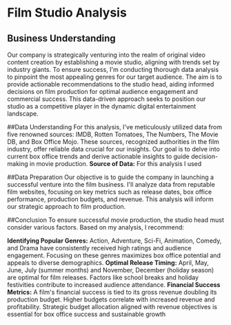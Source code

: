 # Film Studio Analysis

## Business Understanding
Our company is strategically venturing into the realm of original video content creation by establishing a movie studio, aligning with trends set by industry giants. To ensure success, I'm conducting thorough data analysis to pinpoint the most appealing genres for our target audience. The aim is to provide actionable recommendations to the studio head, aiding informed decisions on film production for optimal audience engagement and commercial success. This data-driven approach seeks to position our studio as a competitive player in the dynamic digital entertainment landscape.

##Data Understanding
For this analysis, I've meticulously utilized data from five renowned sources: IMDB, Rotten Tomatoes, The Numbers, The Movie DB, and Box Office Mojo. These sources, recognized authorities in the film industry, offer reliable data crucial for our insights. Our goal is to delve into current box office trends and derive actionable insights to guide decision-making in movie production.
**Source of Data:** For this analysis I used 

##Data Preparation
Our objective is to guide the company in launching a successful venture into the film business. I'll analyze data from reputable film websites, focusing on key metrics such as release dates, box office performance, production budgets, and revenue. This analysis will inform our strategic approach to film production.


##Conclusion
To ensure successful movie production, the studio head must consider various factors. Based on my analysis, I recommend:

**Identifying Popular Genres:** Action, Adventure, Sci-Fi, Animation, Comedy, and Drama have consistently received high ratings and audience engagement. Focusing on these genres maximizes box office potential and appeals to diverse demographics.
**Optimal Release Timing:** April, May, June, July (summer months) and November, December (holiday season) are optimal for film releases. Factors like school breaks and holiday festivities contribute to increased audience attendance.
**Financial Success Metrics:** A film's financial success is tied to its gross revenue doubling its production budget. Higher budgets correlate with increased revenue and profitability. Strategic budget allocation aligned with revenue objectives is essential for box office success and sustainable growth
